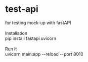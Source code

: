# test-api
for testing mock-up with fastAPI<br>
<br>
Installation<br>
pip install fastapi uvicorn<br>
<br>
Run it<br>
uvicorn main:app --reload --port 8010
